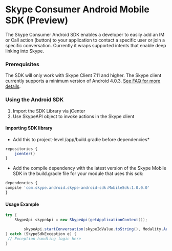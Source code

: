 Skype Consumer Android Mobile SDK (Preview)
===========================================

The Skype Consumer Android SDK enables a developer to easily add an IM or Call action (button) to your application to contact a specific user or join a specific conversation. Currently it wraps supported intents that enable deep linking into Skype.

### Prerequisites 
The SDK will only work with Skype Client 7.11 and higher. The Skype client currently supports a minimum version of Android 4.0.3. [See FAQ for more details](https://support.skype.com/en/faq/FA10328/what-are-the-system-requirements-for-skype).

### Using the Android SDK

1. Import the SDK Library via jCenter
2. Use SkypeAPI object to invoke actions in the Skype client

#### Importing SDK library

* Add this to project-level /app/build.gradle before dependencies*
```javascript
repositories {
	jcenter()
}
```

* Add the compile dependency with the latest version of the Skype Mobile SDK in the build.gradle file for your module that uses this sdk:
```javascript
dependencies {
compile 'com.skype.android.skype-android-sdk:MobileSdk:1.0.0.0'
}
```

#### Usage Example
```java
try {
	SkypeApi skypeApi = new SkypeApi(getApplicationContext());

    	skypeApi.startConversation(skypeIdValue.toString(), Modality.AudioCall);
} catch (SkypeSdkException e) {
 // Exception handling logic here
}
```



